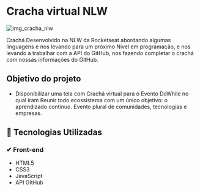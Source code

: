 # Cracha virtual NLW

![img_cracha_nlw](https://user-images.githubusercontent.com/69124206/138599993-19e971e5-dc17-47b0-836a-677aa068b325.png)


Crachá Desenvolvido na NLW da Rocketseat abordando algumas linguagens e nos levando para um próximo Nível em programação, e nos levando a trabalhar com a API do GitHub, nos fazendo completar o crachá com nossas informações do GitHub. 



## Objetivo do projeto 


- Disponibilizar uma tela com Crachá virtual para o Evento DoWhile no qual iram Reunir todo ecossistema com um único objetivo: o aprendizado contínuo. Evento plural de comunidades, tecnologias e empresas.



## 🚀 Tecnologias Utilizadas

###  ✔ Front-end

- HTML5
- CSS3   
- JavaScript
- API GItHub 
